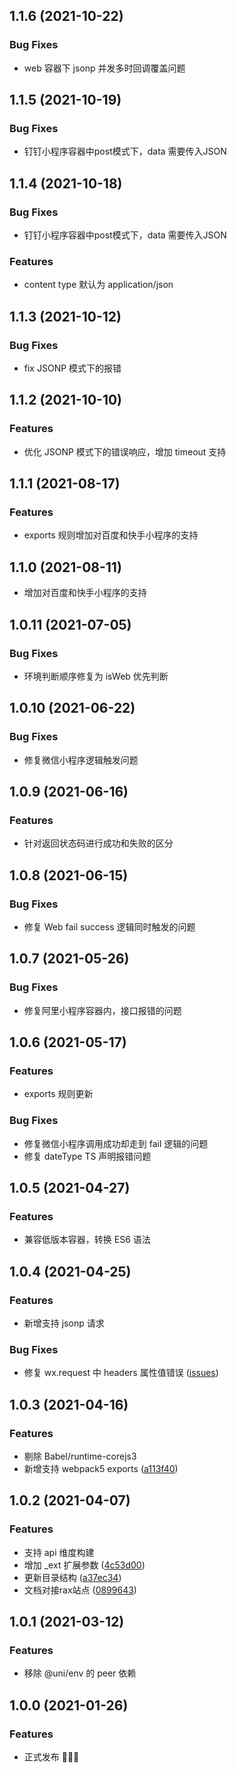 ## 1.1.6 (2021-10-22)
### Bug Fixes
* web 容器下 jsonp 并发多时回调覆盖问题


## 1.1.5 (2021-10-19)
### Bug Fixes
* 钉钉小程序容器中post模式下，data 需要传入JSON

## 1.1.4 (2021-10-18)
### Bug Fixes
* 钉钉小程序容器中post模式下，data 需要传入JSON

### Features
* content type 默认为 application/json

## 1.1.3 (2021-10-12)
### Bug Fixes
* fix JSONP 模式下的报错

## 1.1.2 (2021-10-10)
### Features
* 优化 JSONP 模式下的错误响应，增加 timeout 支持

## 1.1.1 (2021-08-17)
### Features
* exports 规则增加对百度和快手小程序的支持

## 1.1.0 (2021-08-11)

* 增加对百度和快手小程序的支持

## 1.0.11 (2021-07-05)

### Bug Fixes

* 环境判断顺序修复为 isWeb 优先判断

## 1.0.10 (2021-06-22)

### Bug Fixes

* 修复微信小程序逻辑触发问题

## 1.0.9 (2021-06-16)

### Features

* 针对返回状态码进行成功和失败的区分

## 1.0.8 (2021-06-15)

### Bug Fixes

* 修复 Web fail success 逻辑同时触发的问题
## 1.0.7 (2021-05-26)

### Bug Fixes

* 修复阿里小程序容器内，接口报错的问题

## 1.0.6 (2021-05-17)

### Features

* exports 规则更新

### Bug Fixes

* 修复微信小程序调用成功却走到 fail 逻辑的问题
* 修复 dateType TS 声明报错问题

## 1.0.5 (2021-04-27)

### Features

* 兼容低版本容器，转换 ES6 语法
## 1.0.4 (2021-04-25)

### Features

* 新增支持 jsonp 请求

### Bug Fixes

* 修复 wx.request 中 headers 属性值错误 ([issues](https://github.com/raxjs/universal-api/issues/140))

## 1.0.3 (2021-04-16)

### Features

* 剔除 Babel/runtime-corejs3 
* 新增支持 webpack5 exports ([a113f40](https://github.com/raxjs/universal-api/commit/a113f4034a35c2d5325536026d825175aa889dfd))

## 1.0.2 (2021-04-07)

### Features

* 支持 api 维度构建
* 增加 _ext 扩展参数 ([4c53d00](https://github.com/raxjs/universal-api/commit/4c53d006bd52a53a368132e63a75a94f490f43dc))
* 更新目录结构 ([a37ec34](https://github.com/raxjs/universal-api/commit/a37ec343ec1afb455458a6be27af932052654b58))
* 文档对接rax站点 ([0899643](https://github.com/raxjs/universal-api/commit/089964320fee0163bfd62b529ec8c93e85ad46da))

## 1.0.1 (2021-03-12)

### Features

* 移除 @uni/env 的 peer 依赖

## 1.0.0 (2021-01-26)

### Features

* 正式发布 🎉🎉🎉